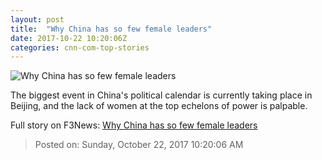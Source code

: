 ```yaml
---
layout: post
title:  "Why China has so few female leaders"
date: 2017-10-22 10:20:06Z
categories: cnn-com-top-stories
---
```


![Why China has so few female leaders](http://cdn.cnn.com/cnnnext/dam/assets/171020184442-liu-yandong-xi-jinping-super-tease.jpg)

The biggest event in China's political calendar is currently taking place in Beijing, and the lack of women at the top echelons of power is palpable.


Full story on F3News: [Why China has so few female leaders](http://www.f3nws.com/n/rmYnZC)

> Posted on: Sunday, October 22, 2017 10:20:06 AM
